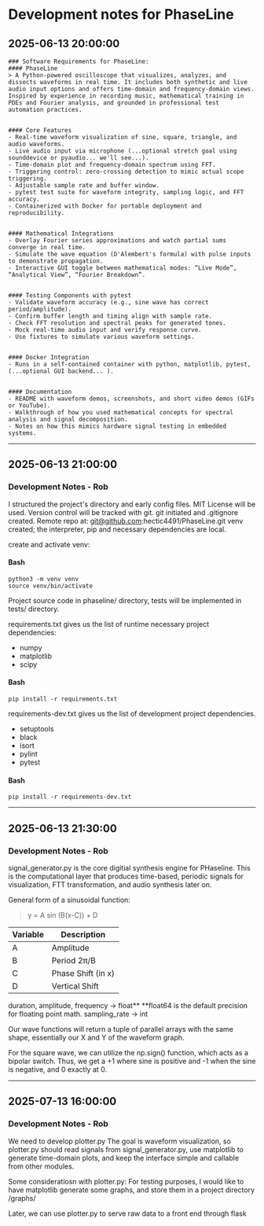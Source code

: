 # Development notes for PhaseLine

## 2025-06-13  20:00:00
    ### Software Requirements for PhaseLine:
    #### PhaseLine
    > A Python-powered oscilloscope that visualizes, analyzes, and dissects waveforms in real time. It includes both synthetic and live audio input options and offers time-domain and frequency-domain views. Inspired by experience in recording music, mathematical training in PDEs and Fourier analysis, and grounded in professional test automation practices.


    #### Core Features
    - Real-time waveform visualization of sine, square, triangle, and audio waveforms.
    - Live audio input via microphone (...optional stretch goal using sounddevice or pyaudio... we'll see...).
    - Time-domain plot and frequency-domain spectrum using FFT.
    - Triggering control: zero-crossing detection to mimic actual scope triggering.
    - Adjustable sample rate and buffer window.
    - pytest test suite for waveform integrity, sampling logic, and FFT accuracy.
    - Containerized with Docker for portable deployment and reproducibility.


    #### Mathematical Integrations
    - Overlay Fourier series approximations and watch partial sums converge in real time.
    - Simulate the wave equation (D'Alembert's formula) with pulse inputs to demonstrate propagation.
    - Interactive GUI toggle between mathematical modes: “Live Mode”, “Analytical View”, “Fourier Breakdown”.


    #### Testing Components with pytest
    - Validate waveform accuracy (e.g., sine wave has correct period/amplitude).
    - Confirm buffer length and timing align with sample rate.
    - Check FFT resolution and spectral peaks for generated tones.
    - Mock real-time audio input and verify response curve.
    - Use fixtures to simulate various waveform settings.


    #### Docker Integration
    - Runs in a self-contained container with python, matplotlib, pytest, (...optional GUI backend... ).


    #### Documentation
    - README with waveform demos, screenshots, and short video demos (GIFs or YouTube).
    - Walkthrough of how you used mathematical concepts for spectral analysis and signal decomposition.
    - Notes on how this mimics hardware signal testing in embedded systems.

---

## 2025-06-13  21:00:00
### Development Notes - Rob
I structured the project's directory and early config files.
MIT License will be used.
Version control will be tracked with git.
git initiated and .gitignore created.
Remote repo at: git@github.com:hectic4491/PhaseLine.git
venv created; the interpreter, pip and necessary dependencies are local.

create and activate venv:
#### Bash
```
python3 -m venv venv
source venv/bin/activate
```


Project source code in phaseline/ directory, tests will be implemented in tests/ directory.


requirements.txt gives us the list of runtime necessary project dependencies:
- numpy
- matplotlib
- scipy
#### Bash
```
pip install -r requirements.txt
```

requirements-dev.txt gives us the list of development project dependencies.
- setuptools
- black 
- isort
- pylint
- pytest
 #### Bash
```
pip install -r requirements-dev.txt
```

---

## 2025-06-13  21:30:00
### Development Notes - Rob
signal_generator.py is the core digitial synthesis engine for PHaseline.
This is the computational layer that produces time-based, periodic signals for visualization, FTT transformation, and audio synthesis later on.

General form of a sinusoidal function:

> y = A sin (B(x-C)) + D

| Variable |     Description 	|
|   ---    |        ----        |
| A        | Amplitude          |
| B        | Period 2π/B        |
| C        | Phase Shift (in x) |
| D   	   | Vertical Shift     |

duration, amplitude, frequency -> float**
**float64 is the default precision for floating point math.
sampling_rate -> int 

Our wave functions will return a tuple of parallel arrays with the same shape, essentially our X and Y of the waveform graph.


For the square wave, we can utilize the np.sign() function, which acts as a bipolar switch. Thus, we get a +1 where sine is positive and -1 when the sine is negative, and 0 exactly at 0.

---

## 2025-07-13  16:00:00
### Development Notes - Rob
We need to develop plotter.py
The goal is waveform visualization, so plotter.py should read signals from signal_generator.py, use matplotlib to generate time-domain plots, and keep the interface simple and callable from other modules.


Some consideratiosn with plotter.py:
For testing purposes, I would like to have matplotlib generate some graphs, and store them in a project directory /graphs/

Later, we can use plotter.py to serve raw data to a front end through flask

